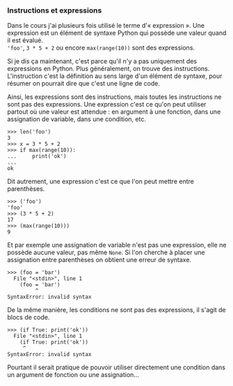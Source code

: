 ### Instructions et expressions

Dans le cours j'ai plusieurs fois utilisé le terme d'« expression ».
Une expression est un élément de syntaxe Python qui possède une valeur quand il est évalué.  
`'foo'`, `3 * 5 + 2` ou encore `max(range(10))` sont des expressions.

Si je dis ça maintenant, c'est parce qu'il n'y a pas uniquement des expressions en Python.
Plus généralement, on trouve des instructions.
L'instruction c'est la définition au sens large d'un élément de syntaxe, pour résumer on pourrait dire que c'est une ligne de code.

Ainsi, les expressions sont des instructions, mais toutes les instructions ne sont pas des expressions.
Une expression c'est ce qu'on peut utiliser partout où une valeur est attendue : en argument à une fonction, dans une assignation de variable, dans une condition, etc.

```pycon
>>> len('foo')
3
>>> x = 3 * 5 + 2
>>> if max(range(10)):
...     print('ok')
... 
ok
```

Dit autrement, une expression c'est ce que l'on peut mettre entre parenthèses.

```pycon
>>> ('foo')
'foo'
>>> (3 * 5 + 2)
17
>>> (max(range(10)))
9
```

Et par exemple une assignation de variable n'est pas une expression, elle ne possède aucune valeur, pas même `None`.
Si l'on cherche à placer une assignation entre parenthèses on obtient une erreur de syntaxe.

```pycon
>>> (foo = 'bar')
  File "<stdin>", line 1
    (foo = 'bar')
         ^
SyntaxError: invalid syntax
```

De la même manière, les conditions ne sont pas des expressions, il s'agit de blocs de code.

```pycon
>>> (if True: print('ok'))
  File "<stdin>", line 1
    (if True: print('ok'))
     ^
SyntaxError: invalid syntax
```

Pourtant il serait pratique de pouvoir utiliser directement une condition dans un argument de fonction ou une assignation…

